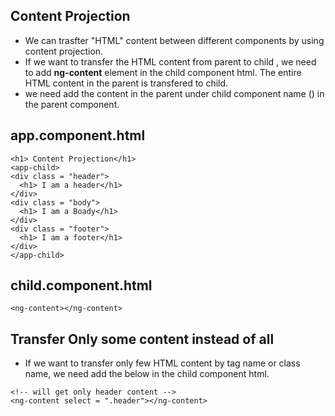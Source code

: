 ## Content Projection
- We can trasfter "HTML" content between different components by using content projection.
- If we want to transfer the HTML content from parent to child , we need to add **ng-content** element in the child component html. The entire HTML content in the parent 
  is transfered to child.
 - we need add the content in the parent under child component name (<app-child>) in the parent component.
  
  ## app.component.html
  ```
  <h1> Content Projection</h1>
<app-child>
  <div class = "header">
    <h1> I am a header</h1>
  </div>
  <div class = "body">
    <h1> I am a Boady</h1>
  </div>
  <div class = "footer">
    <h1> I am a footer</h1>
  </div>
</app-child>

  ```
  ## child.component.html
  ```
  <ng-content></ng-content>
  ```
  
  ## Transfer Only some content instead of all
  - If we want to transfer only few HTML content by tag name or class name, we need add the below in the child component html.
  
  ```
  <!-- will get only header content -->
<ng-content select = ".header"></ng-content>
  
  ```

  
